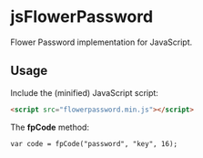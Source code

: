 # jsFlowerPassword
Flower Password implementation for JavaScript. 

## Usage

Include the (minified) JavaScript script:

``` html
<script src="flowerpassword.min.js"></script>
```

The **fpCode** method:

``` html
var code = fpCode("password", "key", 16);
```
